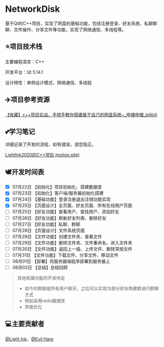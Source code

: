 # NetworkDisk
基于Qt的C++项目，实现了网盘的基础功能，包括注册登录、好友系统、私聊群聊、文件操作、分享文件等功能，实现了网络通信、多线程等。

## :star:项目技术栈

主要编程语言：C++

开发平台：Qt 5.14.1

设计特性：单例设计模式、网络通信、多线程

## :airplane:项目参考资源

[【收藏】c++项目实战，手把手教你搭建属于自己的网盘系统~\_哔哩哔哩\_bilibili](https://www.bilibili.com/video/BV1bR4y1774v?p=1&vd_source=9abbc05576cd3bb02674558403865122)

## :two_hearts:学习笔记

详细记录了开发的流程，如有错误，请您指正。

[LightInk2020的C++项目 (notion.site)](https://lightink2020.notion.site/lightink2020/C-26c2299de7a04180a1e04de71a356590)

## :dove:开发时间表

- [x] 07月22日    【初始化】项目初始化、搭建数据库
- [x] 07月23日    【初始化】客户端/服务器初始化搭建
- [x] 07月24日    【基础功能】登录注册退出注销功能实现
- [x] 07月25日    【页面设计】主页面、好友页面、所有在线用户页面
- [ ] 07月25日    【好友功能】查看用户、查找用户、添加好友
- [ ] 07月26日    【好友功能】刷新好友列表、删除好友
- [ ] 07月27日    【好友功能】私聊、群聊
- [ ] 07月28日    【页面设计】文件系统页面
- [ ] 07月28日    【文件功能】创建文件夹、查看文件
- [ ] 07月29日    【文件功能】删除文件夹、文件重命名、进入文件夹
- [ ] 07月30日    【文件功能】返回上一级、上传文件、删除常规文件
- [ ] 07月31日    【文件功能】下载文件、分享文件、移动文件
- [ ] 08月01日    【部署】将服务器端程序部署到服务器上
- [ ] 08月02日    【总结】总结回顾

> 其他拓展功能的开发待定
>
> * 如今的群聊是所有用户聊天，之后可以实现为部分好友构建群进行群聊方式
> * 例如采用redis数据库
> * 界面优化

## :computer:主要贡献者

[@Light Ink](https://github.com/LightInk2020)，[@Evil Hare](https://github.com/eharecz)

